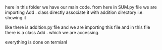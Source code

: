 here in this folder we have  our main code. from here in SUM.py file we are importing Add . 
class directly associate it with addition directory i.e. showing it 



like there is addition.py file and we are importing this file
and in this file there is a class Add . which we are accessing. 

everything is done on termianl

